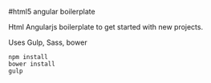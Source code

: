 #html5 angular boilerplate

Html Angularjs boilerplate to get started with new projects.

Uses Gulp, Sass, bower

```
npm install
bower install
gulp
```

